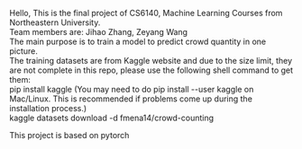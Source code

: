 Hello, This is the final project of CS6140, Machine Learning Courses from Northeastern University.  
Team members are: Jihao Zhang, Zeyang Wang  
The main purpose is to train a model to predict crowd quantity in one picture.  
The training datasets are from Kaggle website and due to the size limit, they are not
complete in this repo, please use the following shell command to get them:  
pip install kaggle (You may need to do pip install --user kaggle on Mac/Linux. This is recommended if problems come up during the installation process.)  
kaggle datasets download -d fmena14/crowd-counting  

This project is based on pytorch  
